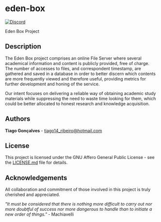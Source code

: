 # eden-box
[![Discord](https://img.shields.io/discord/102860784329052160.svg?style=plastic)](https://discord.gg/Eb5CUZF)

Eden Box Project

## Description
The Eden Box project comprises an online File Server where several academical information and content is publicly provided, free of charge.
The number of accesses to files, and correspondent timestamp, are gathered and saved in a database in order to better discern which contents are more frequently viewed and therefore useful,
providing metrics for further development and honing of the service.

Our intent focuses on delivering a reliable way of obtaining academic study materials while suppressing the need to waste time looking for them, which could be better allocated to honest research and knowledge acquisition.

## Authors
__Tiago Gonçalves__ - <tiago14_ribeiro@hotmail.com>

## License
This project is licensed under the GNU Affero General Public License - see the [LICENSE.md](LICENSE.md) file for details.

## Acknowledgements
All collaboration and commitment of those involved in this project is truly cherished and appreciated.

_"It must be considered that there is nothing more difficult to carry out nor more doubtful of success nor more dangerous to handle than to initiate a new order of things."_ - Machiavelli
